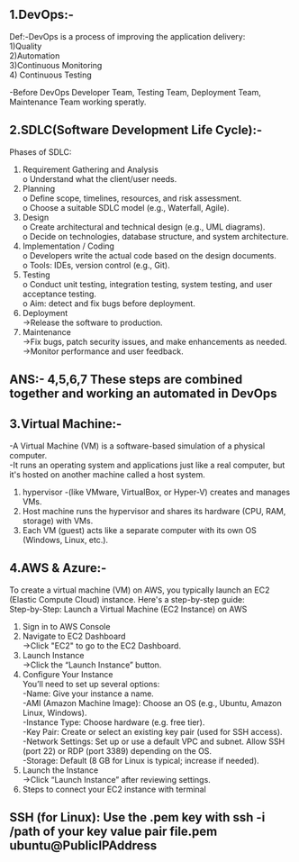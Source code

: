## 1.DevOps:-
	
 Def:-DevOps is a process of improving the application delivery:<br>
1)Quality<br>
2)Automation <br>
3)Continuous Monitoring <br>
4) Continuous Testing <br>

-Before DevOps Developer Team, Testing Team, Deployment Team, Maintenance Team working speratly.<br>

## 2.SDLC(Software Development Life Cycle):-
Phases of SDLC:<br>
1.	Requirement Gathering and Analysis<br>
o	Understand what the client/user needs.<br>
2.	Planning<br>
o	Define scope, timelines, resources, and risk assessment.<br>
o	Choose a suitable SDLC model (e.g., Waterfall, Agile).<br>
3.	Design<br>
o	Create architectural and technical design (e.g., UML diagrams).<br>
o	Decide on technologies, database structure, and system architecture.<br>
4.	Implementation / Coding<br>
o	Developers write the actual code based on the design documents.<br>
o	Tools: IDEs, version control (e.g., Git).<br>
5.	Testing<br>
o	Conduct unit testing, integration testing, system testing, and user acceptance testing.<br>
o	Aim: detect and fix bugs before deployment.<br>
6.	Deployment<br>
	->Release the software to production.<br>
7.	Maintenance<br>
	->Fix bugs, patch security issues, and make enhancements as needed.<br>
        ->Monitor performance and user feedback.<br>
## ANS:- 4,5,6,7 These steps are combined together and working an automated in DevOps<br>

## 3.Virtual Machine:-
-A Virtual Machine (VM) is a software-based simulation of a physical computer.<br>
-It runs an operating system and applications just like a real computer, but it's hosted on another machine called a host system.<br>
1) hypervisor -(like VMware, VirtualBox, or Hyper-V) creates and manages VMs.<br>
2) Host machine runs the hypervisor and shares its hardware (CPU, RAM, storage) with VMs.<br>
3) Each VM (guest) acts like a separate computer with its own OS (Windows, Linux, etc.).<br>

## 4.AWS & Azure:-
To create a virtual machine (VM) on AWS, you typically launch an EC2 (Elastic Compute Cloud) instance. Here's a step-by-step guide:<br>
Step-by-Step: Launch a Virtual Machine (EC2 Instance) on AWS<br>
1. Sign in to AWS Console<br>
2. Navigate to EC2 Dashboard<br>
	->Click "EC2" to go to the EC2 Dashboard.<br>
3. Launch Instance<br>
	->Click the “Launch Instance” button.<br>
4. Configure Your Instance<br>
You’ll need to set up several options:<br>
   -Name: Give your instance a name.<br>
   -AMI (Amazon Machine Image): Choose an OS (e.g., Ubuntu, Amazon Linux, Windows).<br>
   -Instance Type: Choose hardware (e.g. free tier).<br>
   -Key Pair: Create or select an existing key pair (used for SSH access).<br>
   -Network Settings: Set up or use a default VPC and subnet. Allow SSH (port 22) or RDP (port 3389) depending on the OS.<br>
   -Storage: Default (8 GB for Linux is typical; increase if needed).<br>
5. Launch the Instance<br>
	->Click “Launch Instance” after reviewing settings.<br>
6. Steps to connect your EC2 instance with terminal <br>
## SSH (for Linux): Use the .pem key with ssh -i /path of your key value pair file.pem ubuntu@PublicIPAddress


